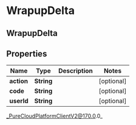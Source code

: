 # WrapupDelta

## WrapupDelta

## Properties

|Name | Type | Description | Notes|
|------------ | ------------- | ------------- | -------------|
| **action** | **String** |  | [optional] |
| **code** | **String** |  | [optional] |
| **userId** | **String** |  | [optional] |



_PureCloudPlatformClientV2@170.0.0_

